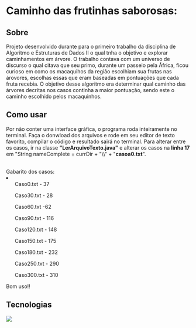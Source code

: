 <h1>Caminho das frutinhas saborosas:</h1>

<h2>Sobre</h2>
<p>Projeto desenvolvido durante para o primeiro trabalho da disciplina de Algoritmo e Estruturas de Dados II o qual tnha o objetivo e explorar caminhamentos em árvore. O trabalho contava com
um universo de discurso o qual citava que seu primo, durante um passeio pela África, ficou curioso em como os macaquihos da região escolhiam sua frutas nas árovores, escolhas essas que eram 
baseadas em pontuações que cada fruta recebia. O objetivo desse algoritmo era determinar qual caminho das árvores decritas nos casos continha a maior pontuação, sendo este o caminho escolhido 
pelos macaquinhos. </p>

## Como usar
  <p>Por não conter uma interface gráfica, o programa roda inteiramente no terminal. Faça o donwload dos arquivos e rode em seu editor de texto favorito, compilar o código e resultado 
  sairá no terminal. Para alterar entre os casos, ir na classe <strong>"LerArquivoTexto.java"</strong> e alterar os casos na <strong>linha 17</strong> em 
  "String nameComplete = currDir + "\\" + "<strong style.color = "red" >casoa0.txt</strong>". </p><br>
  Gabarito dos casos:
    <li>
      <ul>Caso0.txt - 37</ul>
      <ul>Caso30.txt - 28</ul>
      <ul>Caso60.txt -62</ul>
      <ul>Caso90.txt - 116</ul>
      <ul>Caso120.txt - 148</ul>
      <ul>Caso150.txt - 175</ul>
      <ul>Caso180.txt - 232</ul>
      <ul>Caso250.txt - 290</ul>
      <ul>Caso300.txt - 310</ul>
    </li>  
  
  Bom uso!!

## Tecnologias
<div>
  <img src="https://img.shields.io/badge/JAVA-239120?style=for-the-badge&logo=java&logoColor=white">
</div>
